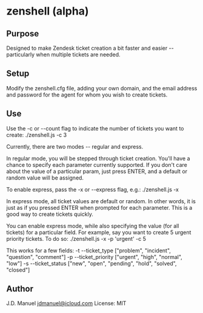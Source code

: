 # zenshell (alpha) #

## Purpose ##

Designed to make Zendesk ticket creation a bit faster and easier -- particularly when multiple tickets are needed.

## Setup ##

Modify the zenshell.cfg file, adding your own domain, and the email address and password for the agent for whom you wish to create tickets.

## Use ##

Use the -c or --count flag to indicate the number of tickets you want to create:
./zenshell.js -c 3

Currently, there are two modes -- regular and express.

In regular mode, you will be stepped through ticket creation.  You'll have a chance to specify each parameter currently supported.
If you don't care about the value of a particular param, just press ENTER, and a default or random value will be assigned.

To enable express, pass the -x or --express flag, e.g.:
./zenshell.js -x

In express mode, all ticket values are default or random.  In other words, it is just as if you pressed ENTER when prompted for each parameter.  This is a good way to create tickets quickly.

You can enable express mode, while also specifying the value (for all tickets) for a particular field.  For example, say you want to create 5 urgent priority tickets.  To do so:
./zenshell.js -x -p 'urgent' -c 5

This works for a few fields:
-t --ticket_type ["problem", "incident", "question", "comment"]
-p --ticket_priority ["urgent", "high", "normal", "low"]
-s --ticket_status ["new", "open", "pending", "hold", "solved", "closed"]

## Author ##

J.D. Manuel
jdmanuel@icloud.com
License: MIT

